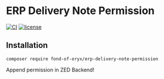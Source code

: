 # ERP Delivery Note Permission
[![CI](https://github.com/fond-of-oryx/erp-delivery-note-permission/actions/workflows/main.yml/badge.svg)](https://github.com/fond-of-oryx/erp-delivery-note-permission/actions/workflows/main.yml)
[![license](https://img.shields.io/github/license/fond-of-oryx/erp-delivery-note-permission.svg)](https://packagist.org/packages/fond-of-oryx/erp-delivery-note-permission)

## Installation

```
composer require fond-of-oryx/erp-delivery-note-permission
```

Append permission in ZED Backend!
